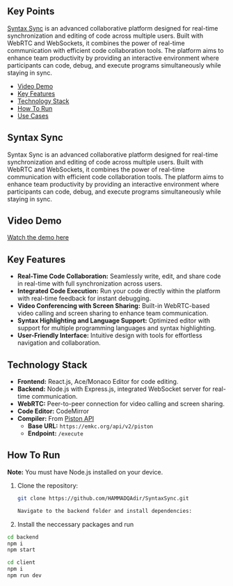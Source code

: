 ## Key Points

[Syntax Sync](#syntax-sync) is an advanced collaborative platform designed for real-time synchronization and editing of code across multiple users. Built with WebRTC and WebSockets, it combines the power of real-time communication with efficient code collaboration tools. The platform aims to enhance team productivity by providing an interactive environment where participants can code, debug, and execute programs simultaneously while staying in sync.

- [Video Demo](#video-demo)
- [Key Features](#key-features)
- [Technology Stack](#technology-stack)
- [How To Run](#how-to-run)
- [Use Cases](#use-cases)

## Syntax Sync

Syntax Sync is an advanced collaborative platform designed for real-time synchronization and editing of code across multiple users. Built with WebRTC and WebSockets, it combines the power of real-time communication with efficient code collaboration tools. The platform aims to enhance team productivity by providing an interactive environment where participants can code, debug, and execute programs simultaneously while staying in sync.

## Video Demo

[Watch the demo here](https://github.com/user-attachments/assets/29906b30-b418-4f47-9cf6-ece3a43ded2c)

## Key Features

- **Real-Time Code Collaboration:** Seamlessly write, edit, and share code in real-time with full synchronization across users.
- **Integrated Code Execution:** Run your code directly within the platform with real-time feedback for instant debugging.
- **Video Conferencing with Screen Sharing:** Built-in WebRTC-based video calling and screen sharing to enhance team communication.
- **Syntax Highlighting and Language Support:** Optimized editor with support for multiple programming languages and syntax highlighting.
- **User-Friendly Interface:** Intuitive design with tools for effortless navigation and collaboration.

## Technology Stack

- **Frontend:** React.js, Ace/Monaco Editor for code editing.
- **Backend:** Node.js with Express.js, integrated WebSocket server for real-time communication.
- **WebRTC:** Peer-to-peer connection for video calling and screen sharing.
- **Code Editor:** CodeMirror
- **Compiler:** From [Piston API](https://piston.readthedocs.io/en/latest/api-v2/)  
  - **Base URL:** `https://emkc.org/api/v2/piston`
  - **Endpoint:** `/execute`

## How To Run

**Note:** You must have Node.js installed on your device.

1. Clone the repository:
   ```bash
   git clone https://github.com/HAMMADQAdir/SyntaxSync.git

   Navigate to the backend folder and install dependencies:

2. Install the neccessary packages and run
```bash
cd backend
npm i
npm start

cd client
npm i
npm run dev

